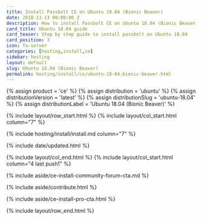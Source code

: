 ```yaml
---
title: Install Passbolt CE on Ubuntu 18.04 (Bionic Beaver)
date: 2018-11-13 00:00:00 Z
description: How to install Passbolt CE on Ubuntu 18.04 (Bionic Beaver)
card_title: Ubuntu 18.04 guide
card_teaser: Step by step guide to install passbolt on Ubuntu 18.04
card_position: 3
icon: fa-server
categories: [hosting,install,ce]
sidebar: hosting
layout: default
slug: Ubuntu 18.04 (Bionic Beaver)
permalink: hosting/install/ce/ubuntu-18-04-bionic-beaver.html
---
```


{% assign product = 'ce' %}
{% assign distribution = 'ubuntu' %}
{% assign distributionVersion = 'latest' %}
{% assign distributionSlug = 'ubuntu-18.04' %}
{% assign distributionLabel = 'Ubuntu 18.04 (Bionic Beaver)' %}

{% include layout/row_start.html %}
{% include layout/col_start.html column="7" %}

{% include hosting/install/install.md column="7" %}

{% include date/updated.html %}

{% include layout/col_end.html %}
{% include layout/col_start.html column="4 last push1" %}

{% include aside/ce-install-community-forum-cta.md %}

{% include aside/contribute.html %}

{% include aside/ce-install-pro-cta.html %}

{% include layout/row_end.html %}
